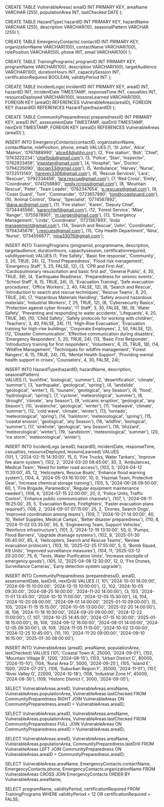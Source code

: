 CREATE TABLE VulnerableAreas(
areaID INT PRIMARY KEY,
areaName VARCHAR (255),
populationArea INT,
lastChecked DATE );

CREATE TABLE HazardType(
hazardID INT PRIMARY KEY,
hazardName VARCHAR (255),
description VARCHAR(10),
seasonalPattern VARCHAR (255)
);

CREATE TABLE EmergencyContacts(
contactID INT PRIMARY KEY,
organizationName VARCHAR(100),
contactName VARCHAR(100),
rolePosition VARCHAR(50),
phone INT,
email VARCHAR(100)
);

CREATE TABLE TrainingPrograms(
programID INT PRIMARY KEY,
programName VARCHAR(100),
description VARCHAR(100),
targetAudience VARCHAR(100),
durationHours INT,
capacitySession INT,
certificationRequired BOOLEAN,
validityPeriod INT
);

CREATE TABLE IncidentLogs(
    incidentID INT PRIMARY KEY,
    areaID INT,
    hazardID INT,
    incidentDate TIMESTAMP,
    responseTime INT,
    casualties INT,
    resourceDeployed VARCHAR(100),
    lessonsLearned VARCHAR(100),
    FOREIGN KEY (areaID) REFERENCES VulnerableAreas(areaID),
    FOREIGN KEY (hazardID) REFERENCES HazardType(hazardID)
);

CREATE TABLE CommunityPreparedness(
preparednessID INT PRIMARY KEY,
areaID INT,
assessmentDate TIMESTAMP,
lastDrill TIMESTAMP,
nextDrill TIMESTAMP,
FOREIGN KEY (areaID) REFERENCES VulnerableAreas (areaID)
);

INSERT INTO EmergencyContacts(contactID, organizationName, contactName, rolePosition, phone, email)
VALUES
(1, 'St John', 'Alice', 'Matron', '0767888990', 'alice44@stjhn.org'),
(2, 'Fire station', 'Bob', 'Chief', '0743222234', 'chiefbob@gmail.com'),
(3, 'Police', 'Stan', 'Inspector', '0762833458', 'inspstan@gmail.com'),
(4, 'Hospital', 'Ian', 'Doctor', '0794235090', 'docian33@gmail.com'),
(5, 'Ambulance', 'Harvey', 'Nurse', '0722513140', 'harevey3306@gmail.com'),
(6, 'Rescue Services', 'Lara', 'Rescuer', '0792334456', 'lara.rescue@gmail.com'),
(7, 'Red Cross', 'Emily', 'Coordinator', '0741256890', 'emily.rcross@gmail.com'),
(8, 'Mountain Rescue', 'Peter', 'Team Leader', '0782347654', 'p.rescues@gmail.com'),
(9, 'Coast Guard', 'Tom', 'Commander', '0723657890', 'tom@coastguard.com'),
(10, 'Animal Control', 'Diana', 'Specialist', '0774567892', 'diana.ac@gmail.com'),
(11, 'Fire station', 'Karen', 'Deputy Chief', '0734445566', 'karenchief@gmail.com'),
(12, 'Forest Service', 'Mike', 'Ranger', '0755678901', 'm.ranger@gmail.com'),
(13, 'Emergency Management', 'Linda', 'Coordinator', '0721567893', 'linda management@gmail.com'),
(14, 'Search and Rescue', 'John', 'Coordinator', '0794345678', 'j.rescues@gmail.com'),
(15, 'City Health Department', 'Nina', 'Nurse', '0734556677', 'nina33076@gmail.com');


INSERT INTO TrainingPrograms (programid, programname, description, targetaudience, durationhours, capacitysession, certificationrequired, validityperiod)
VALUES 
    (1, 'Fire Safety', 'Basic fire response', 'Community', 3, 20, TRUE, 24),
    (2, 'Flood Preparedness', 'Flood risk management', 'Emergency Staff', 5, 25, FALSE, 12),
    (3, 'CPR and First Aid', 'Cardiopulmonary resuscitation and basic first aid', 'General Public', 4, 30, TRUE, 36),
    (4, 'Earthquake Readiness', 'Preparedness for seismic events', 'School Staff', 6, 15, TRUE, 24),
    (5, 'Evacuation Training', 'Safe evacuation procedures', 'Office Workers', 2, 40, FALSE, 12),
    (6, 'Search and Rescue', 'Introduction to search and rescue techniques', 'Rescue Teams', 8, 20, TRUE, 24),
    (7, 'Hazardous Materials Handling', 'Safety around hazardous materials', 'Industrial Workers', 7, 25, TRUE, 12),
    (8, 'Cybersecurity Basics', 'Protection against cyber threats', 'IT Staff', 3, 30, FALSE, 18),
    (9, 'Water Safety', 'Preventing and responding to water accidents', 'Lifeguards', 4, 20, TRUE, 36),
    (10, 'Child Safety', 'Safety protocols for working with children', 'Teachers', 3, 40, FALSE, 24),
    (11, 'High-Rise Evacuation', 'Evacuation training for high-rise buildings', 'Corporate Employees', 2, 50, FALSE, 12),
    (12, 'Disaster Communication', 'Effective communication during disasters', 'Emergency Responders', 5, 20, TRUE, 24),
    (13, 'Basic First Responder', 'Introductory training for first responders', 'Volunteers', 6, 25, TRUE, 18),
    (14, 'Wildfire Management', 'Techniques for wildfire management', 'Forest Rangers', 6, 15, TRUE, 24),
    (15, 'Mental Health Support', 'Providing mental health support in crises', 'Counselors', 4, 30, FALSE, 24);

    
INSERT INTO HazardType(hazardID, hazardName, description, seasonalPattern)  
VALUES 
    (1, 'bushfire', 'biological', 'summer'),
    (2, 'desertification', 'climate', 'summer'),
    (3, 'earthquake', 'geological', 'spring'),
    (4, 'landslide', 'geological', 'winter'),
    (5, 'tsunami', 'geological', 'any Season'),
    (6, 'flood', 'hydrological', 'spring'),
    (7, 'cyclone', 'meteorological', 'summer'),
    (8, 'drought', 'climate', 'any Season'),
    (9, 'volcanic eruption', 'geological', 'any Season'),
    (10, 'avalanche', 'geological', 'winter'),
    (11, 'heatwave', 'climate', 'summer'),
    (12, 'cold wave', 'climate', 'winter'),
    (13, 'tornado', 'meteorological', 'spring'),
    (14, 'hailstorm', 'meteorological', 'spring'),
    (15, 'coastal erosion', 'geological', 'any Season'),
    (16, 'wildfire', 'biological', 'summer'),
    (17, 'sinkhole', 'geological', 'any Season'),
    (18, 'blizzard', 'meteorological', 'winter'),
    (19, 'sandstorm', 'meteorological', 'summer'),
    (20, 'ice storm', 'meteorological', 'winter');

  INSERT INTO IncidentLogs (areaID, hazardID, incidentDate, responseTime, casualties, resourceDeployed, lessonsLearned) VALUES  
(101, 1, '2024-02-15 14:30:00', 15, 0, 'Fire Trucks, Water Tankers', 'Improve fire alarm system'),
(102, 2, '2024-03-20 08:45:00', 30, 3, 'Ambulances, Medical Team', 'Need for better road access'),
(103, 3, '2024-04-12 11:20:00', 45, 12, 'Helicopters, Rescue Boats', 'Enhance flood warning system'),
(104, 4, '2024-05-03 16:10:00', 10, 0, 'Hazmat Team, Protective Gear', 'Increase chemical storage training'),
(105, 5, '2024-06-28 09:50:00', 60, 1, 'Fire Brigade, Paramedics', 'Regular equipment maintenance needed'),
(106, 6, '2024-07-15 22:00:00', 20, 0, 'Police Units, Traffic Control', 'Enhance public communication channels'),
(107, 1, '2024-08-11 19:25:00', 35, 5, 'Evacuation Buses, Firefighters', 'Faster evacuation plans required'),
(108, 2, '2024-09-07 07:15:00', 25, 2, 'Drones, Search Dogs', 'Improved coordination among teams'),
(109, 7, '2024-10-21 14:00:00', 40, 10, 'Relief Supplies, Medical Camps', 'Better disaster preparedness'),
(110, 8, '2024-11-02 03:35:00', 55, 8, 'Engineering Team, Support Vehicles', 'Reinforce infrastructure'),
(101, 3, '2024-12-19 13:10:00', 50, 0, 'Pumps, Flood Barriers', 'Upgrade drainage systems'),
(102, 9, '2025-01-30 06:40:00', 65, 4, 'Helicopters, Search and Rescue Teams', 'Review evacuation protocols'),
(103, 10, '2025-02-25 17:55:00', 5, 0, 'Bomb Squad, K9 Units', 'Improved surveillance measures'),
(104, 11, '2025-03-12 20:20:00', 75, 6, 'Tents, Water Purification Units', 'Increase stockpile of emergency goods'),
(105, 12, '2025-04-08 12:30:00', 12, 0, 'Fire Drones, Surveillance Cameras', 'Early detection system upgrade');

INSERT INTO CommunityPreparedness (preparednessID, areaID, assessmentDate, lastDrill, nextDrill)
VALUES
(1, 101, '2024-10-01 14:00:00', '2024-09-15 10:00:00', '2024-12-15 10:00:00'),
(2, 102, '2024-10-05 09:30:00', '2024-08-25 16:00:00', '2024-11-20 14:00:00'),
(3, 103, '2024-11-01 13:45:00', '2024-10-10 11:00:00', '2024-12-05 15:30:00'),
(4, 104, '2024-10-20 08:00:00', '2024-09-01 14:00:00', '2025-01-10 09:00:00'),
(5, 105, '2024-11-15 15:15:00', '2024-10-05 13:00:00', '2025-02-20 14:00:00'),
(6, 106, '2024-11-18 10:30:00', '2024-09-20 09:00:00', '2024-12-22 11:00:00'),
(7, 107, '2024-10-25 14:45:00', '2024-07-15 10:30:00', '2025-01-18 15:00:00'),
(8, 108, '2024-09-12 16:00:00', '2024-08-01 14:00:00', '2024-12-05 09:30:00'),
(9, 109, '2024-11-05 11:15:00', '2024-10-02 13:00:00', '2024-12-25 10:45:00'),
(10, 110, '2024-11-20 09:00:00', '2024-09-10 16:15:00', '2025-01-30 08:00:00');


INSERT INTO VulnerableAreas (areaID, areaName, populationArea, lastChecked)
VALUES
(101, 'Coastal Town A', 25000, '2024-09-01'),
(102, 'Mountain Village B', 1200, '2024-08-15'),
(103, 'Urban District C', 80000, '2024-10-10'),
(104, 'Rural Area D', 5000, '2024-09-25'),
(105, 'Island E', 1500, '2024-07-20'),
(106, 'Suburban Region F', 35000, '2024-11-01'),
(107, 'River Valley G', 22000, '2024-10-18'),
(108, 'Industrial Zone H', 45000, '2024-08-30'),
(109, 'Historic District I', 3000, '2024-09-05');


SELECT 
VulnerableAreas.areaID, VulnerableAreas.areaName,  VulnerableAreas.populationArea, VulnerableAreas.lastChecked
FROM  CommunityPreparedness
RIGHT JOIN VulnerableAreas ON  CommunityPreparedness.areaID = VulnerableAreas.areaID;


SELECT 
VulnerableAreas.areaID, VulnerableAreas.areaName,  VulnerableAreas.populationArea, VulnerableAreas.lastChecked
FROM  CommunityPreparedness
FULL JOIN VulnerableAreas ON  CommunityPreparedness.areaID = VulnerableAreas.areaID;


SELECT 
    VulnerableAreas.areaID,
    VulnerableAreas.areaName,
    VulnerableAreas.populationArea,
    CommunityPreparedness.lastDrill
FROM 
    VulnerableAreas
LEFT JOIN 
    CommunityPreparedness ON VulnerableAreas.areaID = CommunityPreparedness.areaID;


SELECT 
    VulnerableAreas.areaName,
    EmergencyContacts.contactName,
    EmergencyContacts.phone,
    EmergencyContacts.organizationName
FROM 
    VulnerableAreas
CROSS JOIN 
    EmergencyContacts
ORDER BY 
    VulnerableAreas.areaName;

    
SELECT 
    programName,
    validityPeriod,
    certificationRequired
FROM 
    TrainingPrograms
WHERE 
    validityPeriod < 12
OR 
    certificationRequired = FALSE;
